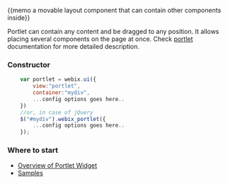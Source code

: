 
{{memo a movable layout component that can contain other components inside}}

Portlet can contain any content and be dragged to any position. It allows placing several components on the page at once. 
Check [portlet](desktop/portlet.md) documentation for more detailed description.

### Constructor

~~~js
	var portlet = webix.ui({
		view:"portlet", 
		container:"mydiv", 
		...config options goes here..
	})
	//or, in case of jQuery
	$("#mydiv").webix_portlet({
		...config options goes here..
	});
~~~

### Where to start

- [Overview of Portlet Widget](desktop/portlet.md)
- [Samples](http://docs.webix.com/samples/60_pro/09_portlet/index.html)